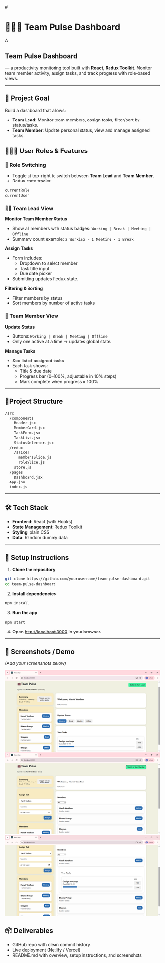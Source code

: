 #<h1> 🧑‍🤝‍🧑 Team Pulse Dashboard </h1>

A <h2>Team Pulse Dashboard</h2> — a productivity monitoring tool built with **React**, **Redux Toolkit**.
Monitor team member activity, assign tasks, and track progress with role-based views.

---

## 📌 Project Goal

Build a dashboard that allows:

* **Team Lead**: Monitor team members, assign tasks, filter/sort by status/tasks.
* **Team Member**: Update personal status, view and manage assigned tasks.



## 🧑‍🤝‍🧑 User Roles & Features

### 🔄 Role Switching

* Toggle at top-right to switch between **Team Lead** and **Team Member**.
* Redux state tracks:

```js
currentRole
currentUser
```

### 👨‍💼 Team Lead View

**Monitor Team Member Status**

* Show all members with status badges: `Working | Break | Meeting | Offline`
* Summary count example: `2 Working · 1 Meeting · 1 Break`

**Assign Tasks**

* Form includes:
  * Dropdown to select member
  * Task title input
  * Due date picker
* Submitting updates Redux state.

**Filtering & Sorting**

* Filter members by status
* Sort members by number of active tasks

### 👷 Team Member View

**Update Status**

* Buttons: `Working | Break | Meeting | Offline`
* Only one active at a time → updates global state.

**Manage Tasks**

* See list of assigned tasks
* Each task shows:
  * Title & due date
  * Progress bar (0–100%, adjustable in 10% steps)
  * Mark complete when progress = 100%

---


## 📂Project Structure

```
/src
  /components
    Header.jsx
    MemberCard.jsx
    TaskForm.jsx
    TaskList.jsx
    StatusSelector.jsx
  /redux
    /slices
      membersSlice.js
      roleSlice.js
    store.js
  /pages
    Dashboard.jsx
  App.jsx
  index.js
```

---

## 🛠️ Tech Stack

* **Frontend**: React (with Hooks)
* **State Management**: Redux Toolkit
* **Styling**:  plain CSS
* **Data**: Random dummy data 

---

## 🚀 Setup Instructions

1. **Clone the repository**

```bash
git clone https://github.com/yourusername/team-pulse-dashboard.git
cd team-pulse-dashboard
```

2. **Install dependencies**

```bash
npm install
```

3. **Run the app**

```bash
npm start
```

4. Open [http://localhost:3000](http://localhost:3000) in your browser.

---

## 📸 Screenshots / Demo

*(Add your screenshots below)*

![Screenshot 1](images/ss1.png)
![Screenshot 2](images/ss2.png)
![Screenshot 3](images/ss3.png)


## 📦 Deliverables

* GitHub repo with clean commit history
* Live deployment (Netlify / Vercel)
* README.md with overview, setup instructions, and screenshots
